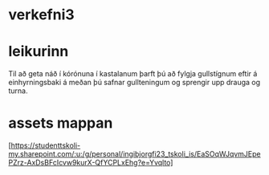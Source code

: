 # verkefni3
# leikurinn
Til að geta náð í kórónuna í kastalanum þarft þú að fylgja gullstígnum eftir á einhyrningsbaki á meðan þú safnar gullteningum og sprengir upp drauga og turna.
# assets mappan
[https://studenttskoli-my.sharepoint.com/:u:/g/personal/ingibjorgfi23_tskoli_is/EaSOqWJqvmJEpePZrz-AxDsBFcIcvw9kurX-QfYCPLxEhg?e=Yvqlto]
